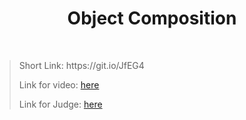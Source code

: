 <h1 align="center">Object Composition</h1>
    <br>

<blockquote>
    <p>
        Short Link: https://git.io/JfEG4
    </p>
    <p>
        Link for video:
        <a href="https://www.youtube.com/watch?v=ZGZXwCVJfrw&feature=emb_title"> here</a>
    </p>
    <p>
        Link for Judge: 
        <a href="https://judge.softuni.bg/Contests/Practice/Index/1545#0">here</a>
    </p>
</blockquote>
